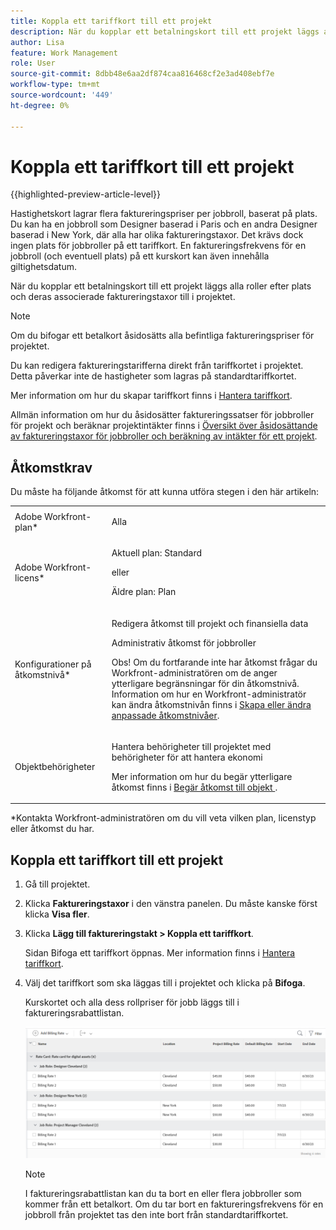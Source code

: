 ```yaml
---
title: Koppla ett tariffkort till ett projekt
description: När du kopplar ett betalningskort till ett projekt läggs alla roller efter plats och deras associerade faktureringstaxor till i projektet.
author: Lisa
feature: Work Management
role: User
source-git-commit: 8dbb48e6aa2df874caa816468cf2e3ad408ebf7e
workflow-type: tm+mt
source-wordcount: '449'
ht-degree: 0%

---
```


# Koppla ett tariffkort till ett projekt

{{highlighted-preview-article-level}}

Hastighetskort lagrar flera faktureringspriser per jobbroll, baserat på plats. Du kan ha en jobbroll som Designer baserad i Paris och en andra Designer baserad i New York, där alla har olika faktureringstaxor. Det krävs dock ingen plats för jobbroller på ett tariffkort. En faktureringsfrekvens för en jobbroll (och eventuell plats) på ett kurskort kan även innehålla giltighetsdatum.

När du kopplar ett betalningskort till ett projekt läggs alla roller efter plats och deras associerade faktureringstaxor till i projektet.

>[!NOTE]
>
>Om du bifogar ett betalkort åsidosätts alla befintliga faktureringspriser för projektet.

Du kan redigera faktureringstarifferna direkt från tariffkortet i projektet. Detta påverkar inte de hastigheter som lagras på standardtariffkortet.

Mer information om hur du skapar tariffkort finns i [Hantera tariffkort](/help/quicksilver/administration-and-setup/set-up-workfront/configure-system-defaults/manage-rate-cards.md).

Allmän information om hur du åsidosätter faktureringssatser för jobbroller för projekt och beräknar projektintäkter finns i [Översikt över åsidosättande av faktureringstaxor för jobbroller och beräkning av intäkter för ett projekt](/help/quicksilver/manage-work/projects/project-finances/override-role-billing-rates-and-calculate-project-revenue.md).

## Åtkomstkrav

Du måste ha följande åtkomst för att kunna utföra stegen i den här artikeln:

<table style="table-layout:auto"> 
 <col> 
 <col> 
 <tbody> 
  <tr> 
   <td role="rowheader">Adobe Workfront-plan*</td> 
   <td> <p>Alla</p> </td> 
  </tr> 
  <tr> 
   <td role="rowheader">Adobe Workfront-licens*</td> 
   <td> <p>Aktuell plan: Standard</p><p>eller</p><p>Äldre plan: Plan </p> </td> 
  </tr> 
  <tr> 
   <td role="rowheader">Konfigurationer på åtkomstnivå*</td> 
   <td> <p>Redigera åtkomst till projekt och finansiella data</p> <p>Administrativ åtkomst för jobbroller</p> <p>Obs! Om du fortfarande inte har åtkomst frågar du Workfront-administratören om de anger ytterligare begränsningar för din åtkomstnivå. Information om hur en Workfront-administratör kan ändra åtkomstnivån finns i <a href="../../../administration-and-setup/add-users/configure-and-grant-access/create-modify-access-levels.md" class="MCXref xref">Skapa eller ändra anpassade åtkomstnivåer</a>.</p> </td> 
  </tr> 
  <tr> 
   <td role="rowheader">Objektbehörigheter</td> 
   <td> <p>Hantera behörigheter till projektet med behörigheter för att hantera ekonomi</p> <p>Mer information om hur du begär ytterligare åtkomst finns i <a href="../../../workfront-basics/grant-and-request-access-to-objects/request-access.md" class="MCXref xref">Begär åtkomst till objekt </a>.</p> </td> 
  </tr> 
 </tbody> 
</table>

&#42;Kontakta Workfront-administratören om du vill veta vilken plan, licenstyp eller åtkomst du har.

## Koppla ett tariffkort till ett projekt

1. Gå till projektet.
1. Klicka **Faktureringstaxor** i den vänstra panelen. Du måste kanske först klicka **Visa fler**.
1. Klicka **Lägg till faktureringstakt > Koppla ett tariffkort**.

   Sidan Bifoga ett tariffkort öppnas. Mer information finns i [Hantera tariffkort](/help/quicksilver/administration-and-setup/set-up-workfront/configure-system-defaults/manage-rate-cards.md).

1. Välj det tariffkort som ska läggas till i projektet och klicka på **Bifoga**.

   Kurskortet och alla dess rollpriser för jobb läggs till i faktureringsrabattlistan.

   ![Kurskort som lagts till i projekt](assets/billing-rates-added-from-rate-card.png)

   >[!NOTE]
   >
   >I faktureringsrabattlistan kan du ta bort en eller flera jobbroller som kommer från ett betalkort. Om du tar bort en faktureringsfrekvens för en jobbroll från projektet tas den inte bort från standardtariffkortet.

